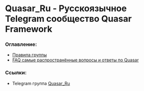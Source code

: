 # Quasar_Ru - Русскоязычное Telegram сообщество Quasar Framework

### Оглавление:
- [Правила группы](PRAVILA.md)
- [FAQ самые распространённые вопросы и ответы по Quasar](FAQ.md)


### Сcылки:
- Telegram группа [Quasar_Ru](https://t.me/quasar_ru)
